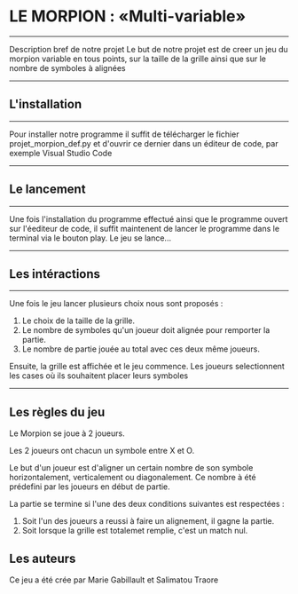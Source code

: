 # LE MORPION : «Multi-variable»
***
Description bref de notre projet
Le but de notre projet est de creer un jeu du morpion variable en tous points, sur la taille de la grille ainsi que sur le nombre de symboles à alignées
***

## L'installation
***
Pour installer notre programme il suffit de télécharger le fichier projet_morpion_def.py et d'ouvrir ce dernier dans un éditeur de code, par exemple Visual Studio Code
***

## Le lancement
***
Une fois l'installation du programme effectué ainsi que le programme ouvert sur l'éediteur de code, il suffit maintenent de lancer le programme dans le terminal via le bouton play. Le jeu se lance...
***

## Les intéractions
***
Une fois le jeu lancer plusieurs choix nous sont proposés :
1. Le choix de la taille de la grille.
2. Le nombre de symboles qu'un joueur doit alignée pour remporter la partie.
3. Le nombre de partie jouée au total avec ces deux même joueurs.

Ensuite, la grille est affichée et le jeu commence.
Les joueurs selectionnent les cases où ils souhaitent placer leurs symboles
***

## Les règles du jeu
Le Morpion se joue à 2 joueurs.

Les 2 joueurs ont chacun un symbole entre X et O.

Le but d'un joueur est d'aligner un certain nombre de son symbole horizontalement, verticalement ou diagonalement. Ce nombre à été prédefini par les joueurs en début de partie. 

La partie se termine si l'une des deux conditions suivantes est respectées : 
1. Soit l'un des joueurs a reussi à faire un alignement, il gagne la partie.
2. Soit lorsque la grille est totalemet remplie, c'est un match nul. 

## Les auteurs
Ce jeu a été crée par Marie Gabillault et Salimatou Traore

